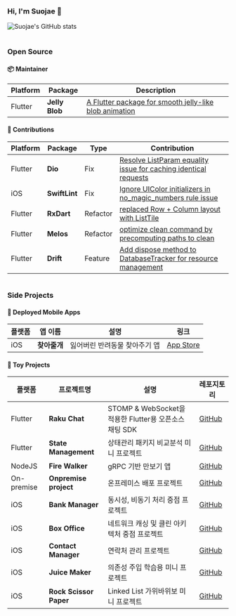 ### Hi, I'm Suojae 👋

![Suojae's GitHub stats](https://github-readme-stats.vercel.app/api?username=suojae&show_icons=true&bg_color=00000000&hide=stars,contribs)

#

### Open Source


#### 📦 Maintainer  

| Platform | Package       | Description |
|----------|--------------|-------------|
| Flutter  | **Jelly Blob** | [A Flutter package for smooth jelly-like blob animation](https://pub.dev/packages/jelly_blob) |

#### 🌟 Contributions

| Platform | Package | Type | Contribution |
|----------|---------|------|-------------|
| Flutter | **Dio** | Fix | [Resolve ListParam equality issue for caching identical requests](https://github.com/cfug/dio/pull/2366) |
| iOS | **SwiftLint** | Fix | [Ignore UIColor initializers in no_magic_numbers rule issue](https://github.com/realm/SwiftLint/pull/6035) |
| Flutter | **RxDart** | Refactor | [replaced Row + Column layout with ListTile](https://github.com/ReactiveX/rxdart/pull/789) |
| Flutter | **Melos** | Refactor | [optimize clean command by precomputing paths to clean](https://github.com/invertase/melos/pull/855) |
| Flutter | **Drift** | Feature | [Add dispose method to DatabaseTracker for resource management](https://github.com/simolus3/drift/pull/3420) |

#


### Side Projects

#### 📱 Deployed Mobile Apps


| 플랫폼 | 앱 이름      | 설명 | 링크 |
|--------|--------------|-------------|-----------|
| iOS | **찾아줄개** | 잃어버린 반려동물 찾아주기 앱  | [App Store](https://apps.apple.com/id/app/%EC%B0%BE%EC%95%84%EC%A4%84%EA%B0%9C/id6471409178) |

#### 🎨 Toy Projects  

| 플랫폼 | 프로젝트명        | 설명 | 레포지토리 |
|--------|---------------|-------------|------------|
| Flutter | **Raku Chat** | STOMP & WebSocket을 적용한 Flutter용 오픈소스 채팅 SDK  | [GitHub](https://github.com/suojae/raku-frontend) |
| Flutter | **State Management** | 상태관리 패키지 비교분석 미니 프로젝트  | [GitHub](https://github.com/suojae/state-management) |
| NodeJS | **Fire Walker** | gRPC 기반 만보기 앱  | [GitHub](https://github.com/suojae/fire-walker-backend) |
| On-premise | **Onpremise project** | 온프레미스 배포 프로젝트  | [GitHub](https://github.com/suojae/onpremise-project) |
| iOS | **Bank Manager** | 동시성, 비동기 처리 중점 프로젝트 | [GitHub](https://github.com/suojae/ios-bank-manager) |
| iOS | **Box Office** | 네트워크 캐싱 및 클린 아키텍처 중점 프로젝트 | [GitHub](https://github.com/suojae/ios-box-office) |
| iOS | **Contact Manager** | 연락처 관리 프로젝트| [GitHub](https://github.com/suojae/ios-contact-manager-ui) |
| iOS | **Juice Maker** | 의존성 주입 학습용 미니 프로젝트 | [GitHub](https://github.com/suojae/ios-juice-maker) |
| iOS | **Rock Scissor Paper** | Linked List 가위바위보 미니 프로젝트 | [GitHub](https://github.com/suojae/ios-rock-scissor-paper) |
